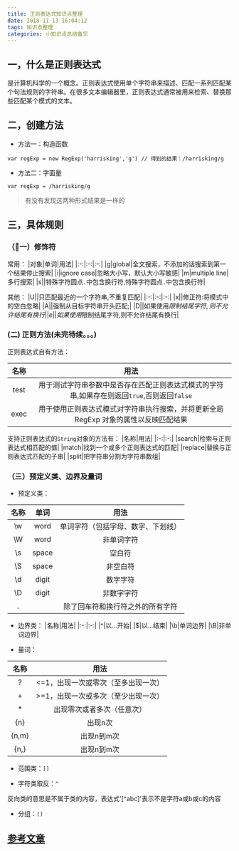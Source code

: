 ```yaml
---
title: 正则表达式知识点整理
date: 2018-11-13 16:04:12
tags: 知识点整理
categories: 小知识点总结备忘
---
```



## 一，什么是正则表达式
是计算机科学的一个概念。正则表达式使用单个字符串来描述、匹配一系列匹配某个句法规则的字符串。在很多文本编辑器里，正则表达式通常被用来检索、替换那些匹配某个模式的文本。

## 二，创建方法

 - 方法一：构造函数
```
var regExp = new RegExp('harrisking','g') // 得到的结果：/harrisking/g
```
<!-- more -->
- 方法二：字面量

```
var regExp = /harrisking/g

```

> 有没有发现这两种形式结果是一样的

## 三，具体规则

### （一）修饰符

常用：
|对象|单词|用法|
|:-:|:-:|:-:|
|g|global|全文搜索，不添加的话搜索到第一个结果停止搜索|
|i|ignore case|忽略大小写，默认大小写敏感|
|m|multiple line|多行搜索|
|s||特殊字符圆点`.`中包含换行符,特殊字符圆点`.`中包含换行符|

其他：
|U||只匹配最近的一个字符串,不重复匹配|
|:-:|:-:|:-:|
|x||修正符:将模式中的空白忽略|
|A||强制从目标字符串开头匹配;|
|D||如果使用$限制结尾字符,则不允许结尾有换行|
|e||如果使用$限制结尾字符,则不允许结尾有换行|

### (二) 正则方法(未完待续。。。)

正则表达式自有方法：

 |名称|用法|
 |:-:|:-:|
 |test|用于测试字符串参数中是否存在匹配正则表达式模式的字符串,如果存在则返回`true`,否则返回`false`|
 |exec|用于使用正则表达式模式对字符串执行搜索，并将更新全局 RegExp 对象的属性以反映匹配结果|

支持正则表达式的`String`对象的方法有：
 |名称|用法|
 |:-:|:-:|
|search|检索与正则表达式相匹配的值|
|match|找到一个或多个正则表达式的匹配|
|replace|替换与正则表达式匹配的子串|
|split|把字符串分割为字符串数组|

 ### （三）预定义类、边界及量词

 - 预定义类：

|名称|单词|用法|
|:-:|:-:|:--:|
|\w|word|单词字符（包括字母、数字、下划线）|
|\W|word|非单词字符|
|\s|space|空白符|
|\S|space|非空白符|
|\d|digit|数字字符|
|\D|digit|非数字字符|
|.||除了回车符和换行符之外的所有字符|

- 边界类：
|名称|用法|
|:-:|:-:|
|^|以...开始|
|$|以...结束|
|\b|单词边界|
|\B|非单词边界|

- 量词：

|名称|用法|
|:-:|:-:|
|?|<=1，出现一次或零次（至多出现一次）|
|+|>=1，出现一次或多次（至少出现一次）|
|*|出现零次或者多次（任意次）|
|{n}|出现n次|
|{n,m}|出现n到m次|
|{n,}|出现n到m次|

- 范围类：`[]`



- 字符类取反：`^`

反向类的意思是不属于类的内容，表达式'[^abc]'表示不是字符a或b或c的内容

- 分组：`()` 


## [参考文章](https://juejin.im/post/5b6adc7ee51d4534b8587560)













